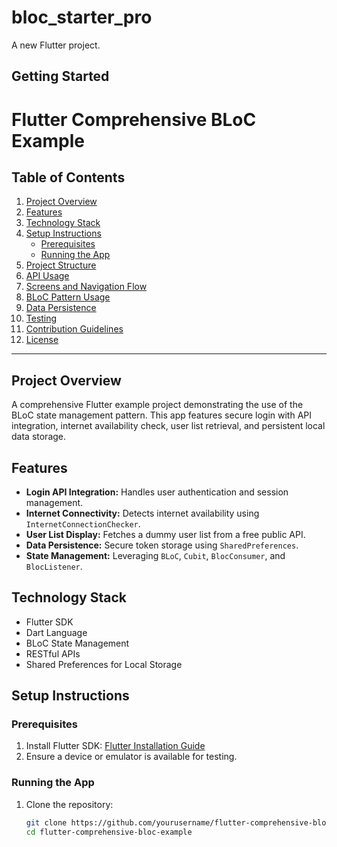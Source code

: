 # bloc_starter_pro

A new Flutter project.

## Getting Started

# Flutter Comprehensive BLoC Example

## Table of Contents
1. [Project Overview](#project-overview)
2. [Features](#features)
3. [Technology Stack](#technology-stack)
4. [Setup Instructions](#setup-instructions)
    - [Prerequisites](#prerequisites)
    - [Running the App](#running-the-app)
5. [Project Structure](#project-structure)
6. [API Usage](#api-usage)
7. [Screens and Navigation Flow](#screens-and-navigation-flow)
8. [BLoC Pattern Usage](#bloc-pattern-usage)
9. [Data Persistence](#data-persistence)
10. [Testing](#testing)
11. [Contribution Guidelines](#contribution-guidelines)
12. [License](#license)

---

## Project Overview
A comprehensive Flutter example project demonstrating the use of the BLoC state management pattern. This app features secure login with API integration, internet availability check, user list retrieval, and persistent local data storage.

## Features
- **Login API Integration:** Handles user authentication and session management.
- **Internet Connectivity:** Detects internet availability using `InternetConnectionChecker`.
- **User List Display:** Fetches a dummy user list from a free public API.
- **Data Persistence:** Secure token storage using `SharedPreferences`.
- **State Management:** Leveraging `BLoC`, `Cubit`, `BlocConsumer`, and `BlocListener`.

## Technology Stack
- Flutter SDK
- Dart Language
- BLoC State Management
- RESTful APIs
- Shared Preferences for Local Storage

## Setup Instructions

### Prerequisites
1. Install Flutter SDK: [Flutter Installation Guide](https://flutter.dev/docs/get-started/install)
2. Ensure a device or emulator is available for testing.

### Running the App
1. Clone the repository:
   ```bash
   git clone https://github.com/yourusername/flutter-comprehensive-bloc-example.git
   cd flutter-comprehensive-bloc-example

